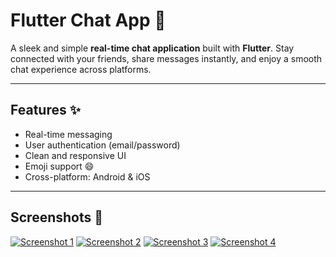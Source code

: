 # Flutter Chat App 💬

A sleek and simple **real-time chat application** built with **Flutter**. Stay connected with your friends, share messages instantly, and enjoy a smooth chat experience across platforms.

---

## Features ✨
- Real-time messaging
- User authentication (email/password)
- Clean and responsive UI
- Emoji support 😄
- Cross-platform: Android & iOS

---

## Screenshots 📸
[![Screenshot 1](https://via.placeholder.com/200x400.png?text=Screenshot+1)](screenshots/screenshot1.jpg)
[![Screenshot 2](https://via.placeholder.com/200x400.png?text=Screenshot+2)](screenshots/screenshot2.jpg)
[![Screenshot 3](https://via.placeholder.com/200x400.png?text=Screenshot+3)](screenshots/screenshot3.jpg)
[![Screenshot 4](https://via.placeholder.com/200x400.png?text=Screenshot+4)](screenshots/screenshot4.jpg)
